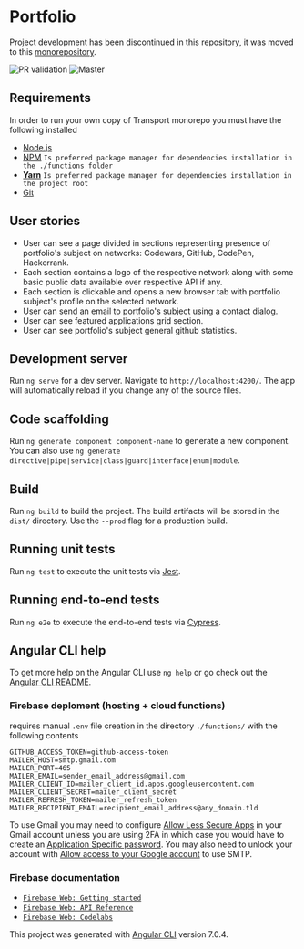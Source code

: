 # Portfolio

Project development has been discontinued in this repository, it was moved to this [monorepository](https://github.com/rfprod/mono).

![PR validation](https://github.com/rfprod/portfolio/workflows/PR%20validation/badge.svg)
![Master](https://github.com/rfprod/portfolio/workflows/Master/badge.svg)

## Requirements

In order to run your own copy of Transport monorepo you must have the following installed

- [Node.js](https://nodejs.org/)
- [NPM](https://nodejs.org/) `Is preferred package manager for dependencies installation in the ./functions folder`
- [**Yarn**](https://yarnpkg.com/) `Is preferred package manager for dependencies installation in the project root`
- [Git](https://git-scm.com/)

## User stories

- User can see a page divided in sections representing presence of portfolio's subject on networks: Codewars, GitHub, CodePen, Hackerrank.
- Each section contains a logo of the respective network along with some basic public data available over respective API if any.
- Each section is clickable and opens a new browser tab with portfolio subject's profile on the selected network.
- User can send an email to portfolio's subject using a contact dialog.
- User can see featured applications grid section.
- User can see portfolio's subject general github statistics.

## Development server

Run `ng serve` for a dev server. Navigate to `http://localhost:4200/`. The app will automatically reload if you change any of the source files.

## Code scaffolding

Run `ng generate component component-name` to generate a new component. You can also use `ng generate directive|pipe|service|class|guard|interface|enum|module`.

## Build

Run `ng build` to build the project. The build artifacts will be stored in the `dist/` directory. Use the `--prod` flag for a production build.

## Running unit tests

Run `ng test` to execute the unit tests via [Jest](https://jestjs.io/).

## Running end-to-end tests

Run `ng e2e` to execute the end-to-end tests via [Cypress](https://www.cypress.io/).

## Angular CLI help

To get more help on the Angular CLI use `ng help` or go check out the [Angular CLI README](https://github.com/angular/angular-cli/blob/master/README.md).

### Firebase deploment (hosting + cloud functions)

requires manual `.env` file creation in the directory `./functions/` with the following contents

```
GITHUB_ACCESS_TOKEN=github-access-token
MAILER_HOST=smtp.gmail.com
MAILER_PORT=465
MAILER_EMAIL=sender_email_address@gmail.com
MAILER_CLIENT_ID=mailer_client_id.apps.googleusercontent.com
MAILER_CLIENT_SECRET=mailer_client_secret
MAILER_REFRESH_TOKEN=mailer_refresh_token
MAILER_RECIPIENT_EMAIL=recipient_email_address@any_domain.tld
```

To use Gmail you may need to configure [Allow Less Secure Apps](https://www.google.com/settings/security/lesssecureapps) in your Gmail account unless you are using 2FA in which case you would have to create an [Application Specific password](https://security.google.com/settings/security/apppasswords). You may also need to unlock your account with [Allow access to your Google account](https://accounts.google.com/DisplayUnlockCaptcha) to use SMTP.

### Firebase documentation

- [`Firebase Web: Getting started`](https://firebase.google.com/docs/web/setup)
- [`Firebase Web: API Reference`](https://firebase.google.com/docs/reference/js/)
- [`Firebase Web: Codelabs`](https://codelabs.developers.google.com/codelabs/firebase-web/#0)

This project was generated with [Angular CLI](https://github.com/angular/angular-cli) version 7.0.4.
